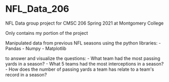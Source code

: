 # NFL_Data_206
NFL Data group project for CMSC 206 Spring 2021 at Montgomery College 

Only contains my portion of the project

Manipulated data from previous NFL seasons using the python libraries: 
    - Pandas
    - Numpy
    - Matplotlib

to answer and visualize the questions:
    - What team had the most passing yards in a season?
    - What 5 teams had the most interceptions in a season?
    - How does the number of passing yards a team has relate to a team's record in a season?
